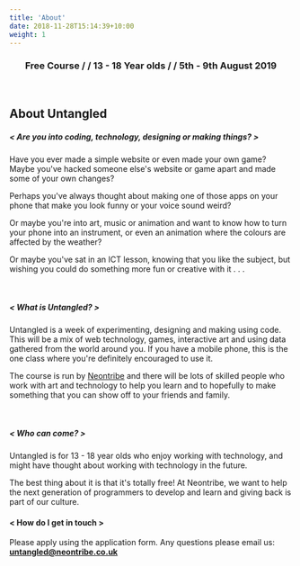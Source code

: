 ```yaml
---
title: 'About'
date: 2018-11-28T15:14:39+10:00
weight: 1
---
```


<div class="banner">
    <h3 style="text-align: center;">Free Course / /  13 - 18 Year olds / / 5th - 9th August 2019</h3>
</div>

<br/>

## About Untangled

##### < Are you into coding, technology, designing or making things? >

Have you ever made a simple website or even made your own game? Maybe you've hacked someone else's website or game apart and made some of your own changes?

Perhaps you've always thought about making one of those apps on your phone that make you look funny or your voice sound weird?

Or maybe you're into art, music or animation and want to know how to turn your phone into an instrument, or even an animation where the colours are affected by the weather?

Or maybe you've sat in an ICT lesson, knowing that you like the subject, but wishing you could do something more fun or creative with it . . .

<br>

##### < What is Untangled? >

Untangled is a week of experimenting, designing and making using code. This will be a mix of web technology, games, interactive art and using data gathered from the world around you. If you have a mobile phone, this is the one class where you're definitely encouraged to use it.

The course is run by [Neontribe](https://www.neontribe.co.uk/) and there will be lots of skilled people who work with art and technology to help you learn and to hopefully to make something that you can show off to your friends and family.

<br>

##### < Who can come? >

Untangled is for 13 - 18 year olds who enjoy working with technology, and might have thought about working with technology in the future.

The best thing about it is that it's totally free! At Neontribe, we want to help the next generation of programmers to develop and learn and giving back is part of our culture.

#### < How do I get in touch >

Please apply using the application form. Any questions please email us: <b>untangled@neontribe.co.uk</b>  <br>

